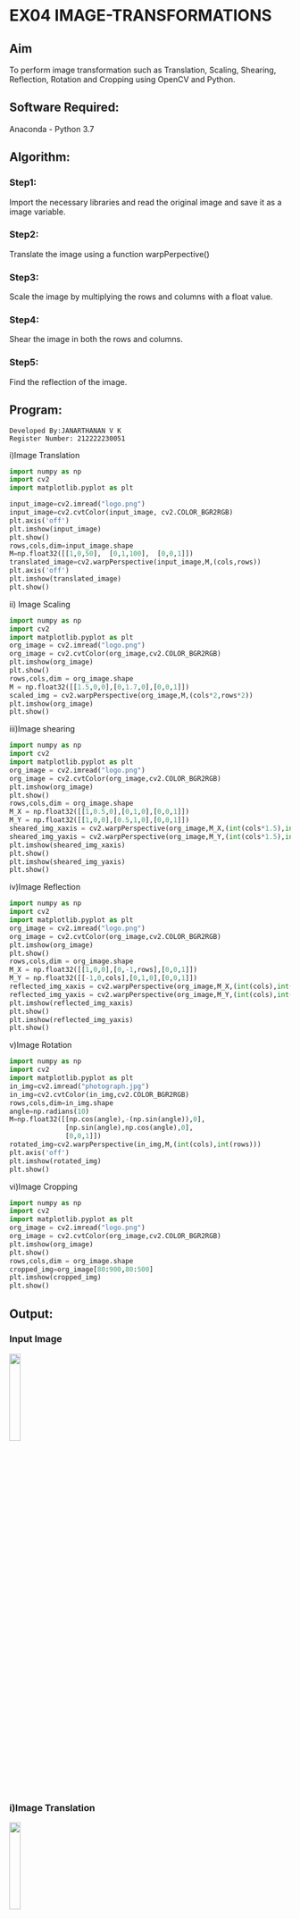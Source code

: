 # EX04 IMAGE-TRANSFORMATIONS


## Aim
To perform image transformation such as Translation, Scaling, Shearing, Reflection, Rotation and Cropping using OpenCV and Python.

## Software Required:
Anaconda - Python 3.7

## Algorithm:
### Step1:
Import the necessary libraries and read the original image and save it as a image variable.



### Step2:
Translate the image using a function warpPerpective()



### Step3:
Scale the image by multiplying the rows and columns with a float value.



### Step4:
Shear the image in both the rows and columns.



### Step5:
Find the reflection of the image.



## Program:
```
Developed By:JANARTHANAN V K 
Register Number: 212222230051
```
i)Image Translation

```python
import numpy as np
import cv2
import matplotlib.pyplot as plt

input_image=cv2.imread("logo.png")
input_image=cv2.cvtColor(input_image, cv2.COLOR_BGR2RGB)
plt.axis('off')
plt.imshow(input_image)
plt.show()
rows,cols,dim=input_image.shape
M=np.float32([[1,0,50],  [0,1,100],  [0,0,1]])
translated_image=cv2.warpPerspective(input_image,M,(cols,rows))
plt.axis('off')
plt.imshow(translated_image)
plt.show()
```
ii) Image Scaling
```python
import numpy as np
import cv2
import matplotlib.pyplot as plt
org_image = cv2.imread("logo.png")
org_image = cv2.cvtColor(org_image,cv2.COLOR_BGR2RGB)
plt.imshow(org_image)
plt.show()
rows,cols,dim = org_image.shape
M = np.float32([[1.5,0,0],[0,1.7,0],[0,0,1]])
scaled_img = cv2.warpPerspective(org_image,M,(cols*2,rows*2))
plt.imshow(org_image)
plt.show()
```


iii)Image shearing
```python
import numpy as np
import cv2
import matplotlib.pyplot as plt
org_image = cv2.imread("logo.png")
org_image = cv2.cvtColor(org_image,cv2.COLOR_BGR2RGB)
plt.imshow(org_image)
plt.show()
rows,cols,dim = org_image.shape
M_X = np.float32([[1,0.5,0],[0,1,0],[0,0,1]])
M_Y = np.float32([[1,0,0],[0.5,1,0],[0,0,1]])
sheared_img_xaxis = cv2.warpPerspective(org_image,M_X,(int(cols*1.5),int(rows*1.5)))
sheared_img_yaxis = cv2.warpPerspective(org_image,M_Y,(int(cols*1.5),int(rows*1.5)))
plt.imshow(sheared_img_xaxis)
plt.show()
plt.imshow(sheared_img_yaxis)
plt.show()
```


iv)Image Reflection
```python
import numpy as np
import cv2
import matplotlib.pyplot as plt
org_image = cv2.imread("logo.png")
org_image = cv2.cvtColor(org_image,cv2.COLOR_BGR2RGB)
plt.imshow(org_image)
plt.show()
rows,cols,dim = org_image.shape
M_X = np.float32([[1,0,0],[0,-1,rows],[0,0,1]])
M_Y = np.float32([[-1,0,cols],[0,1,0],[0,0,1]])
reflected_img_xaxis = cv2.warpPerspective(org_image,M_X,(int(cols),int(rows)))
reflected_img_yaxis = cv2.warpPerspective(org_image,M_Y,(int(cols),int(rows)))
plt.imshow(reflected_img_xaxis)
plt.show()
plt.imshow(reflected_img_yaxis)
plt.show()

```



v)Image Rotation
```python
import numpy as np
import cv2
import matplotlib.pyplot as plt
in_img=cv2.imread("photograph.jpg")
in_img=cv2.cvtColor(in_img,cv2.COLOR_BGR2RGB)
rows,cols,dim=in_img.shape
angle=np.radians(10)
M=np.float32([[np.cos(angle),-(np.sin(angle)),0],
              [np.sin(angle),np.cos(angle),0],
              [0,0,1]])
rotated_img=cv2.warpPerspective(in_img,M,(int(cols),int(rows)))
plt.axis('off')
plt.imshow(rotated_img)
plt.show()
```



vi)Image Cropping

```python
import numpy as np
import cv2
import matplotlib.pyplot as plt
org_image = cv2.imread("logo.png")
org_image = cv2.cvtColor(org_image,cv2.COLOR_BGR2RGB)
plt.imshow(org_image)
plt.show()
rows,cols,dim = org_image.shape
cropped_img=org_image[80:900,80:500]
plt.imshow(cropped_img)
plt.show()


```
## Output:

### Input Image
<img src="https://github.com/Janarthanan2/DIP_EX04_IMAGE-TRANSFORMATIONS/assets/119393515/725586f3-8a09-4d45-b66c-5d7cace62a22" width=20%>

### i)Image Translation

<img src="https://github.com/Janarthanan2/DIP_EX04_IMAGE-TRANSFORMATIONS/assets/119393515/b8a95a67-2855-433d-8893-55d198cbb953" width=20%>


<br>

### ii) Image Scaling

<img src="https://github.com/Janarthanan2/DIP_EX04_IMAGE-TRANSFORMATIONS/assets/119393515/695e9a6e-7bd5-4352-9af5-08260a68e1b0" width=20%>
<br>




### iii)Image shearing

<img src="https://github.com/Janarthanan2/DIP_EX04_IMAGE-TRANSFORMATIONS/assets/119393515/ece1d988-3671-4496-952e-091927857a94" width=20%>
<img src="https://github.com/Janarthanan2/DIP_EX04_IMAGE-TRANSFORMATIONS/assets/119393515/b77abc31-453e-46bf-ac04-637898b521f4" width=20%>
<br>


### iv)Image Reflection

<img src="https://github.com/Janarthanan2/DIP_EX04_IMAGE-TRANSFORMATIONS/assets/119393515/ca88135e-4912-40b4-b6cb-fa6eb7bfbcad" width=20% >
<img src="https://github.com/Janarthanan2/DIP_EX04_IMAGE-TRANSFORMATIONS/assets/119393515/cd401135-5ebf-4474-a912-59db75b1f53f" width=20%>

<br>


### v)Image Rotation
<img src="https://github.com/Janarthanan2/DIP_EX04_IMAGE-TRANSFORMATIONS/assets/119393515/bfab3d13-37d2-438f-8e56-c3ec54abaf4b" width=20%>
<br>



### vi)Image Cropping
<img src="https://github.com/Janarthanan2/DIP_EX04_IMAGE-TRANSFORMATIONS/assets/119393515/06abaf12-0287-4ae4-8eed-ff7b872e4c7b" width=20%>
<br>




## Result: 
Thus the different image transformations such as Translation, Scaling, Shearing, Reflection, Rotation and Cropping are done using OpenCV and python programming.
